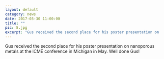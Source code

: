 ```yaml
---
layout: default
category: news
date: 2017-05-30 11:00:00
title: ""
pic: 8.jpg
excerpt: "Gus received the second place for his poster presentation on nanoporous metals at the ICME conference in Michigan in May. Well done Gus!"
---
```

Gus received the second place for his poster presentation on nanoporous metals at the ICME conference in Michigan in May. Well done Gus!

